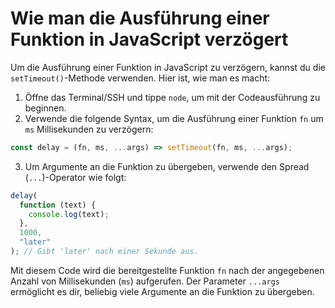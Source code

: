 # Wie man die Ausführung einer Funktion in JavaScript verzögert

Um die Ausführung einer Funktion in JavaScript zu verzögern, kannst du die `setTimeout()`-Methode verwenden. Hier ist, wie man es macht:

1. Öffne das Terminal/SSH und tippe `node`, um mit der Codeausführung zu beginnen.
2. Verwende die folgende Syntax, um die Ausführung einer Funktion `fn` um `ms` Millisekunden zu verzögern:

```js
const delay = (fn, ms, ...args) => setTimeout(fn, ms, ...args);
```

3. Um Argumente an die Funktion zu übergeben, verwende den Spread (`...`)-Operator wie folgt:

```js
delay(
  function (text) {
    console.log(text);
  },
  1000,
  "later"
); // Gibt 'later' nach einer Sekunde aus.
```

Mit diesem Code wird die bereitgestellte Funktion `fn` nach der angegebenen Anzahl von Millisekunden (`ms`) aufgerufen. Der Parameter `...args` ermöglicht es dir, beliebig viele Argumente an die Funktion zu übergeben.

